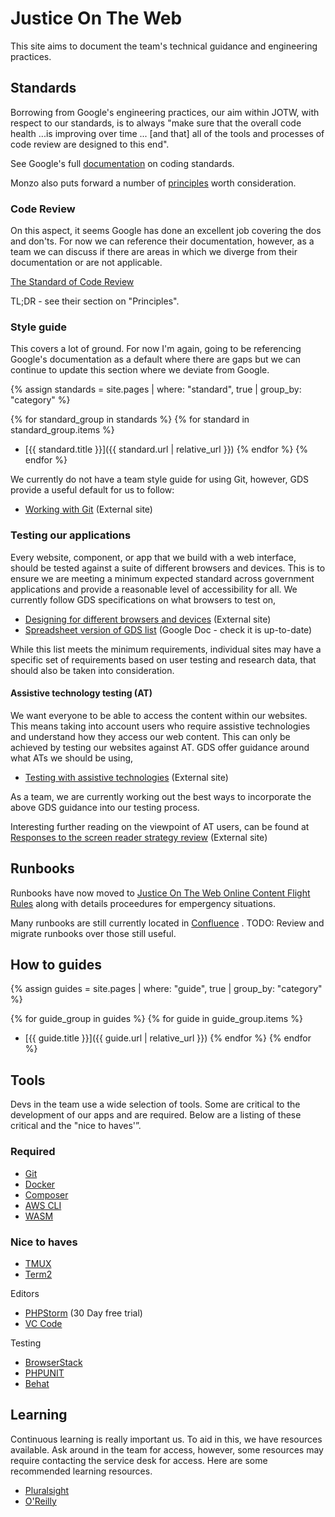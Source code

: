 # Justice On The Web
This site aims to document the team's technical guidance and engineering practices.

## Standards
Borrowing from Google's engineering practices, our aim within JOTW, with respect to our standards, is to always "make sure that the overall code health ...is improving over time ... [and that] all of the tools and processes of code review are designed to this end".

See Google's full [documentation](https://google.github.io/eng-practices/review/reviewer/standard.html) on coding standards.

Monzo also puts forward a number of [principles](https://monzo.com/blog/2018/06/29/engineering-principles) worth consideration.

### Code Review
On this aspect, it seems Google has done an excellent job covering the dos and don'ts. For now we can reference their documentation, however, as a team we can discuss if there are areas in which we diverge from their documentation or are not applicable.

[The Standard of Code Review](https://google.github.io/eng-practices/review/reviewer/standard.html)

TL;DR - see their section on "Principles".

### Style guide
This covers a lot of ground. For now I'm again, going to be referencing Google's documentation as a default where there are gaps but we can continue to update this section where we deviate from Google.

{% assign standards = site.pages
  | where: "standard", true
  | group_by: "category" %}

{% for standard_group in standards %}
{% for standard in standard_group.items %}
* [{{ standard.title }}]({{ standard.url | relative_url }})
{% endfor %}
{% endfor %}

We currently do not have a team style guide for using Git, however, GDS provide a useful default for us to follow:
* [Working with Git](https://gds-way.cloudapps.digital/standards/source-code.html#working-with-git) (External site)

### Testing our applications
Every website, component, or app that we build with a web interface, should be tested against a suite of different browsers and devices. This is to ensure we are meeting a minimum expected standard across government applications and provide a reasonable level of accessibility for all. We currently follow GDS specifications on what browsers to test on,

* [Designing for different browsers and devices](https://www.gov.uk/service-manual/technology/designing-for-different-browsers-and-devices) (External site)
* [Spreadsheet version of GDS list](https://docs.google.com/spreadsheets/d/1zGvXsgNIoMhynFtUV-WS0lqq5QNGY9mIWBzJ3dbIPfI/edit#gid=0) (Google Doc - check it is up-to-date)

While this list meets the minimum requirements, individual sites may have a specific set of requirements based on user testing and research data, that should also be taken into consideration.

#### Assistive technology testing (AT)
We want everyone to be able to access the content within our websites. This means taking into account users who require assistive technologies and understand how they access our web content. This can only be achieved by testing our websites against AT. GDS offer guidance around what ATs we should be using,

* [Testing with assistive technologies](https://www.gov.uk/service-manual/technology/testing-with-assistive-technologies) (External site)

As a team, we are currently working out the best ways to incorporate the above GDS guidance into our testing process.

Interesting further reading on the viewpoint of AT users, can be found at [Responses to the screen reader strategy review](https://heydonworks.com/article/responses-to-the-screen-reader-strategy-survey/) (External site)

## Runbooks

Runbooks have now moved to [Justice On The Web Online Content Flight Rules](https://github.com/ministryofjustice/jotw-online-content-flight-rules) along with details proceedures for empergency situations.

Many runbooks are still currently located in [Confluence](https://dsdmoj.atlassian.net/wiki/spaces/JOWJ/pages/1482326465/WordPress+Sites+Runbook) . TODO: Review and migrate runbooks over those still useful.

## How to guides
{% assign guides = site.pages
  | where: "guide", true
  | group_by: "category" %}

{% for guide_group in guides %}
{% for guide in guide_group.items %}
* [{{ guide.title }}]({{ guide.url | relative_url }})
{% endfor %}
{% endfor %}

## Tools
Devs in the team use a wide selection of tools. Some are critical to the development of our apps and are required. Below are a listing of these critical and the "nice to haves'”.

### Required
* [Git](https://git-scm.com/)
* [Docker](https://www.docker.com/)
* [Composer](https://getcomposer.org/)
* [AWS CLI](https://aws.amazon.com/cli/)
* [WASM](https://github.com/ministryofjustice/wasm)

### Nice to haves
* [TMUX](https://github.com/tmux/tmux/wiki)
* [Term2](https://www.iterm2.com/)

Editors
* [PHPStorm](https://www.jetbrains.com/phpstorm/) (30 Day free trial)
* [VC Code](https://code.visualstudio.com/)

Testing
* [BrowserStack](https://www.browserstack.com/)
* [PHPUNIT](https://phpunit.de/)
* [Behat](https://docs.behat.org/en/latest/)

## Learning
Continuous learning is really important us. To aid in this, we have resources available. Ask around in the team for access, however, some resources may require contacting the service desk for access. Here are some recommended learning resources.

* [Pluralsight](https://www.pluralsight.com/)
* [O'Reilly](https://www.oreilly.com/)
